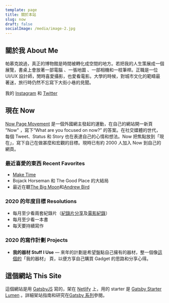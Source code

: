 ```yaml
---
template: page
title: 關於本站
slug: now
draft: false
socialImage: /media/image-2.jpg
---
```

## 關於我 About Me

帕慕克說過，真正的博物館是時間被轉化成空間的地方。若把我的人生策展成一個展覽，書桌上會放著一部電腦 、一張地圖 、一部相機和一枝筆桿。正職是一位 UI/UX 設計師，閒時喜愛攝影，也愛看電影。大學的時候，對城市文化的範疇最著迷，旅行時仍然不忘寫下大街小巷的見聞。

我的 [Instagram](https://www.instagram.com/desktopofsamuel/) 和 [Twitter](https://twitter.com/desktopofsamuel)

## 現在 Now

[Now Page Movement](https://nownownow.com/) 是一個外國網主發起的運動，在自己的網站開一新頁 "Now" ，寫下“What are you focused on now?” 的答案。在社交媒體的世代，每個 Tweet、Status 和 Story 也在表達自己的心情和想法。Now 把焦點放到「現在」，寫下自己在做甚麼和宏觀的目標。現時已有約 2000 人加入 Now 到自己的網頁。

### 最近喜愛的東西 Recent Favorites

* [Make Time](https://www.bookdepository.com/Make-Time-Jake-Knapp/9780593079584?ref=grid-view&a_aid=desktopofsamuel)
* Bojack Horseman 和 The Good Place 的大結局
* 最近在聽[The Big Moon](https://open.spotify.com/artist/0KU55rzxAihPhi27MAuz9O)和[Andrew Bird](https://www.npr.org/2016/05/25/479454859/andrew-bird-tiny-desk-concert)

### 2020 的年度目標 Resolutions

* 每月至少看兩套紀錄片（[紀錄片分享](/tag/documentary)及[電影紀錄](https://letterboxd.com/samuelisme/)）
* 每月至少看一本書
* 每天要持續寫作

### 2020 的寫作計劃 Projects

* **我的器材 Stuff I Use** — 來年的計劃是希望盤點自己擁有的器材，整一個像[這個的](https://paulstamatiou.com/stuff-i-use/)「我的器材」 頁，以便方享自己購買 Gadget 的思路和分享心得。

## 這個網站 This Site

這個網站是用 [GatsbyJS](https://www.gatsbyjs.com/) 寫的，架在 [Netlify](www.netlify.com) 上，用的 starter 是 [Gatsby Starter Lumen](https://www.gatsbyjs.org/starters/alxshelepenok/gatsby-starter-lumen/) 。詳細架站指南和研究在[Gatsby 系列](/tag/gatsby/)參閱。
